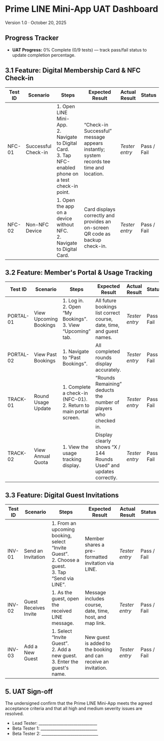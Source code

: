 # Prime LINE Mini-App UAT Dashboard

Version 1.0 · October 20, 2025

## Progress Tracker

- **UAT Progress:** 0% Complete (0/9 tests) — track pass/fail status to update completion percentage.

## 3.1 Feature: Digital Membership Card & NFC Check-in

| Test ID | Scenario | Steps | Expected Result | Actual Result | Status |
| --- | --- | --- | --- | --- | --- |
| NFC-01 | Successful Check-in | 1. Open LINE Mini-App.<br>2. Navigate to Digital Card.<br>3. Tap NFC-enabled phone on a test check-in point. | “Check-in Successful” message appears instantly; system records tee time and location. | _Tester entry_ | Pass / Fail |
| NFC-02 | Non-NFC Device | 1. Open the app on a device without NFC.<br>2. Navigate to Digital Card. | Card displays correctly and provides an on-screen QR code as backup check-in. | _Tester entry_ | Pass / Fail |

## 3.2 Feature: Member's Portal & Usage Tracking

| Test ID | Scenario | Steps | Expected Result | Actual Result | Status |
| --- | --- | --- | --- | --- | --- |
| PORTAL-01 | View Upcoming Bookings | 1. Log in.<br>2. Open “My Bookings”.<br>3. View “Upcoming” tab. | All future bookings list correct course, date, time, and guest names. | _Tester entry_ | Pass / Fail |
| PORTAL-02 | View Past Bookings | 1. Navigate to “Past Bookings”. | All completed rounds display accurately. | _Tester entry_ | Pass / Fail |
| TRACK-01 | Round Usage Update | 1. Complete a check-in (NFC-01).<br>2. Return to main portal screen. | “Rounds Remaining” deducts the number of players who checked in. | _Tester entry_ | Pass / Fail |
| TRACK-02 | View Annual Quota | 1. View the usage tracking display. | Display clearly shows “X / 144 Rounds Used” and updates correctly. | _Tester entry_ | Pass / Fail |

## 3.3 Feature: Digital Guest Invitations

| Test ID | Scenario | Steps | Expected Result | Actual Result | Status |
| --- | --- | --- | --- | --- | --- |
| INV-01 | Send an Invitation | 1. From an upcoming booking, select “Invite Guest”.<br>2. Choose a guest.<br>3. Tap “Send via LINE”. | Member shares a pre-formatted invitation via LINE. | _Tester entry_ | Pass / Fail |
| INV-02 | Guest Receives Invite | 1. As the guest, open the received LINE message. | Message includes course, date, time, host, and map link. | _Tester entry_ | Pass / Fail |
| INV-03 | Add a New Guest | 1. Select “Invite Guest”.<br>2. Add a new guest.<br>3. Enter the guest's name. | New guest is added to the booking and can receive an invitation. | _Tester entry_ | Pass / Fail |

## 5. UAT Sign-off

The undersigned confirm that the Prime LINE Mini-App meets the agreed acceptance criteria and that all high and medium severity issues are resolved.

- Lead Tester: ______________________________
- Beta Tester 1: _____________________________
- Beta Tester 2: _____________________________
